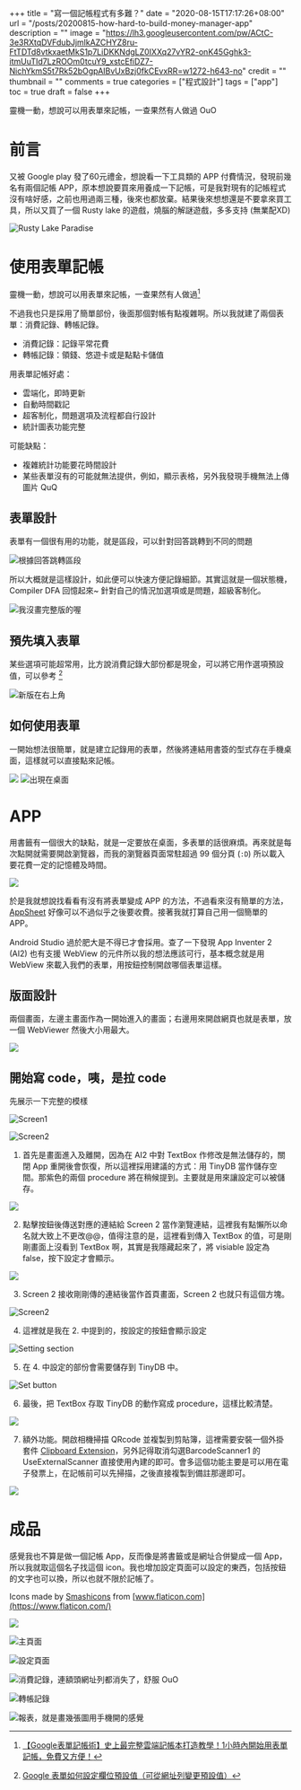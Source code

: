 +++
title = "寫一個記帳程式有多難？"
date = "2020-08-15T17:17:26+08:00"
url = "/posts/20200815-how-hard-to-build-money-manager-app"
description = ""
image = "https://lh3.googleusercontent.com/pw/ACtC-3e3RXtqDVFdubJjmlkAZCHYZ8ru-FtTDTd8vtkxaetMkS1p7LiDKKNdgLZ0IXXq27vYR2-onK45Gghk3-itmUuTId7LzROOm0tcuY9_xstcEfiDZ7-NichYkmS5t7Rk52bOgpAIBvUxBzj0fkCEvxRR=w1272-h643-no"
credit = ""
thumbnail = ""
comments = true
categories = ["程式設計"]
tags = ["app"]
toc = true
draft = false
+++
<!-- https://drive.google.com/uc?export=view&id= -->

靈機一動，想說可以用表單來記帳，一查果然有人做過 OuO

<!--more-->

# 前言

又被 Google play 發了60元禮金，想說看一下工具類的 APP 付費情況，發現前幾名有兩個記帳 APP，原本想說要買來用養成一下記帳，可是我對現有的記帳程式沒有啥好感，之前也用過兩三種，後來也都放棄。結果後來想想還是不要拿來買工具，所以又買了一個 Rusty lake 的遊戲，燒腦的解謎遊戲，多多支持 (無業配XD)

![Rusty Lake Paradise](https://lh3.googleusercontent.com/pw/ACtC-3fMBGVal6Y6qmf0-CSh-AfKoWtWNqvCUI-60lPR7C9ZAgDbE0CNwlqPyAdjm-Q1uLbExDxLR14b6K2AtJJZLBcHftF0fZ3gblRscO7kjQBQ0DP74gCnNbiFOOOdxHri-Zqcay_gKsUCyi_Y7hkR49XQ=w646-h1041-no)

# 使用表單記帳

靈機一動，想說可以用表單來記帳，一查果然有人做過[^1]

[^1]: [【Google表單記帳術】史上最完整雲端記帳本打造教學！1小時內開始用表單記帳，免費又方便！](https://leadingmrk.com/google-sheet-form-account-book/)

不過我也只是採用了簡單部份，後面那個對帳有點複雜啊。所以我就建了兩個表單：消費記錄、轉帳記錄。

+ 消費記錄：記錄平常花費
+ 轉帳記錄：領錢、悠遊卡或是點點卡儲值

用表單記帳好處：
+ 雲端化，即時更新
+ 自動時間戳記
+ 超客制化，問題選項及流程都自行設計
+ 統計圖表功能完整

可能缺點：
+ 複雜統計功能要花時間設計
+ 某些表單沒有的可能就無法提供，例如，顯示表格，另外我發現手機無法上傳圖片 QuQ

## 表單設計

表單有一個很有用的功能，就是區段，可以針對回答跳轉到不同的問題

![根據回答跳轉區段](https://lh3.googleusercontent.com/pw/ACtC-3dtUNadoaEi6qkB0o9GKiDL1uZLqi7ZtRLBbOshWrIMFbIkF5MYjICopOKcSXLBjJldZudGT87f5hrf02RASGct7YaMXLHAphLohzBmlMlNjxhetEQ54pa7bwIqhv150zbY_sxdVIuaM3zGVSDU6XmB=w859-h579-no)

所以大概就是這樣設計，如此便可以快速方便記錄細節。其實這就是一個狀態機，Compiler DFA 回憶起來~ 針對自己的情況加選項或是問題，超級客制化。

![我沒畫完整版的喔](https://lh3.googleusercontent.com/pw/ACtC-3e_fQr9GGaMQHlG1-JLvQpCmzcuImufjPFuqtFlugwb9QRj9VCHhpGle_-A-zICRSk6ZQ9PqXyftjUV1piJdzm5mz2syYiKMI6LbS5gocIyS4fSv-Z_GdTWehkdEVe13kp35NYO7MdXNYTFKzvdeJya=w892-h422-no)

## 預先填入表單

某些選項可能超常用，比方說消費記錄大部份都是現金，可以將它用作選項預設值，可以參考 [^2]

![新版在右上角](https://lh3.googleusercontent.com/pw/ACtC-3c51lQNqFVCSqjAn2XVkDt0xZSs9PSqt2S623mTXkh-oTcmLdcNJd5Qh59cDiUALwe4EnGx1oO94vTn9O8AasjwZOfFwG8IkdblaSR4643XjYfozFOT5h1bJpxScbVyPMBXMlYAH0tlZd6irq7jWtyc=w692-h403-no)

[^2]: [Google 表單如何設定欄位預設值（可從網址列變更預設值）](https://blog.miniasp.com/post/2014/07/17/Create-Google-Forms-with-Pre-filled-Responses)

## 如何使用表單

一開始想法很簡單，就是建立記錄用的表單，然後將連結用書簽的型式存在手機桌面，這樣就可以直接點來記帳。

![ ](https://lh3.googleusercontent.com/pw/ACtC-3dBfRoc4yz-m2ciB1uy1WiY5NUFUdHZZ7Us8HWtZPVZviemG2keYD56E0Ujo-00380KveIxeQcQ2l5AqRjHYrVejcxQESoC6lR43QtZGwsSKjyX-m_0rdqzzg8hE0Y9NEUjzPRe7L4t3R4J5TTtrmwQ=w1272-h836-no)
![出現在桌面](https://lh3.googleusercontent.com/pw/ACtC-3frXOytq3We7pyNsglA69vKcVR3mFoV0nQbihbk8mqR5ebdj-gxlvXPhxQ7oNByjdtlwTQ9Szj1TTxC4mWJ0ty7SLGr5LpJIJKMmpWzBGlyHuK-26TGR8A2rgkBn4nUv_ODDaC1FUCxQDjO51t8dUrE=w1272-h903-no)

# APP

用書籤有一個很大的缺點，就是一定要放在桌面，多表單的話很麻煩。再來就是每次點開就需要開啟瀏覽器，而我的瀏覽器頁面常駐超過 99 個分頁 (`:D`) 所以載入要花費一定的記憶體及時間。

![ ](https://lh3.googleusercontent.com/pw/ACtC-3fljY1Lx9qYXtjq8dfqx-dSbDyjz9IMmU5DAMkDUivBFwupJQSODbQxBZD3NEQqxt0v8dZhQKk1COJQDHHgtNnIawzdwr5WEJZjZvyh2Tgq31R2aY3cLObAA2ELveNItMXgpRmasztoSxK93Le0--3X=w1272-h1239-no)

於是我就想說找看看有沒有將表單變成 APP 的方法，不過看來沒有簡單的方法，[AppSheet](https://play.google.com/store/apps/details?id=x1Trackmaster.x1Trackmaster&hl=zh_TW) 好像可以不過似乎之後要收費。接著我就打算自己用一個簡單的 APP。

Android Studio 過於肥大是不得已才會採用。查了一下發現 App Inventer 2 (AI2) 也有支援 WebView 的元件所以我的想法應該可行，基本概念就是用 WebView 來載入我們的表單，用按鈕控制開啟哪個表單這樣。

## 版面設計

兩個畫面，左邊主畫面作為一開始進入的畫面；右邊用來開啟網頁也就是表單，放一個 WebViewer 然後大小用最大。

![ ](https://lh3.googleusercontent.com/pw/ACtC-3dV5Gn101vL3GfVWY6yecntkVd0UP_vDgzZGqd0tjoA8k9V87nX7zlF2EbEFGxqcDrn8icutYcE4SV7-tv9eCHWX3qc8Mez--FxVkzNpoQmtH-IbD-Vu0iVv4sIKCEPKIw8KLvQYWBwdJnK8PfNJZoG=w1272-h554-no)

## 開始寫 code，咦，是拉 code

先展示一下完整的模樣

![Screen1](https://lh3.googleusercontent.com/pw/ACtC-3e3RXtqDVFdubJjmlkAZCHYZ8ru-FtTDTd8vtkxaetMkS1p7LiDKKNdgLZ0IXXq27vYR2-onK45Gghk3-itmUuTId7LzROOm0tcuY9_xstcEfiDZ7-NichYkmS5t7Rk52bOgpAIBvUxBzj0fkCEvxRR=w1272-h643-no)

![Screen2](https://lh3.googleusercontent.com/pw/ACtC-3e2vKJQmuKlTVEAJ88cMpwZBqYB05bvn23YiBIITp8wQ4EKct_hx56i0QFq6Fhhx1novqwDOLs0kyxpPMnU0UkKL9-PeN5MnMBSLV9HCkuzJT3g47X_jkz-a_E2_BzZqZvWJrEKl-TR1NbEGyd-QOYg=w1272-h640-no)

1. 首先是畫面進入及離開，因為在 AI2 中對 TextBox 作修改是無法儲存的，關閉 App 重開後會恢復，所以這裡採用建議的方式：用 TinyDB 當作儲存空間。那紫色的兩個 procedure 將在稍候提到。主要就是用來讓設定可以被儲存。

![ ](https://lh3.googleusercontent.com/pw/ACtC-3dZJnlJPYoM8IWlwit56aajeQJuqncIQu5uY5sh1pZIxoxaCayShM1Ay7BmT2j6S5MxmrNmMAf7BGEfBvJaglWr6GqP_vE4eu3d8eVXRie1sVBmiwzBVQJ3knwwkcTK-V7lrddQ4lIuC7PrbM9Og8vz=w285-h219-no)

2. 點擊按鈕後傳送對應的連結給 Screen 2 當作瀏覽連結，這裡我有點懶所以命名就大致上不更改@@，值得注意的是，這裡看到傳入 TextBox 的值，可是剛剛畫面上沒看到 TextBox 啊，其實是我隱藏起來了，將 visiable 設定為 false，按下設定才會顯示。

![ ](https://lh3.googleusercontent.com/pw/ACtC-3cNajTDVEms6BWCGBHIX63Fd96YTILkirW2p1q-3ZP_hStceuVfYwJaYOU5hTqFINqrGtgCQfCPL0ggoefHZNOnq5bQMG4QdZdPCoPtc-3NVfHMrlOabF64OWSOJLnnsoRCA3XgfSDlXf3VXROB5GxR=w592-h299-no)

3. Screen 2 接收剛剛傳的連結後當作首頁畫面，Screen 2 也就只有這個方塊。

![Screen2](https://lh3.googleusercontent.com/pw/ACtC-3e6D9aJTo3gFXSJfGY-iZRUp-u_KXDHUEJFF8QUDn5Jldo8X0lMhkwOa8x4xL3KqFa4kSqFbCDj7PzP-P_-UNhxP5EtyR0DqAEk67CtIQOMSGOa6OMOCo9euneoXM1NScigiOmUBofdCfifTklbz5uT=w521-h200-no)

4. 這裡就是我在 2. 中提到的，按設定的按鈕會顯示設定

![Setting section](https://lh3.googleusercontent.com/pw/ACtC-3f_jBNSwSu_p9eWDv0JXn71OjRa06_utd5xEswjfv0jJzZ37yEsERkJhZWAF8dZjET5kNbGcIPxv69s5IJ3yi-zi0bhSXjBuRZeXrjV8LpzEZ-j0R-kDJC6gMraE-fKY-1B9SvYuK-ACQN2biQz7gCe=w465-h160-no)

5. 在 4. 中設定的部份會需要儲存到 TinyDB 中。

![Set button](https://lh3.googleusercontent.com/pw/ACtC-3ctSw-g3InpKnt1QyfG7yu4i5nKUx_671d5lJf6lmI4rxnGNUPmnw0iZNa7TZHgvS3nbeRoQc3muMyjZhg6K1iyHWZ2jpAjMt7jyZ2hwX5my6GPAUpH3TW48aaNVq1gcDnAfyDWo0fcgZnbwWdLTG1s=w449-h290-no)

6. 最後，把 TextBox 存取 TinyDB 的動作寫成 procedure，這樣比較清楚。

![](https://lh3.googleusercontent.com/pw/ACtC-3fuQeIoXDp-C0TvgNpIznR4JRc9DS0LNSmCg0kfnQbSz3r_FlL3sxPNhAg4PG_OWO0tixY_v9-p9tlfMDECuiPBbu3HDHNDPLFsoXp_3S2Zduhvrc4Q24jfEasuM55IkriY7mdfDjI5nVVFbK_6ywRR=w668-h1038-no)

7. 額外功能。開啟相機掃描 QRcode 並複製到剪貼簿，這裡需要安裝一個外掛套件 [Clipboard Extension](https://puravidaapps.com/clipboard.php)，另外記得取消勾選BarcodeScanner1 的 UseExternalScanner 直接使用內建的即可。會多這個功能主要是可以用在電子發票上，在記帳前可以先掃描，之後直接複製到備註那邊即可。

![ ](https://lh3.googleusercontent.com/pw/ACtC-3c-baXvN_ippYf4tCbROQDqkwHjfknfbXDqdElVdxzrL59g3gnELs3BUf2Ep_xsxMGlpB9Hv7SCx8oWR5wzQ8ERxKR8UTf7qtScZWZwMu9pbp4PmYYVQavRyFq_JKcg6vFP5bARTyCiu73obddk6AJC=w401-h272-no)

# 成品

感覺我也不算是做一個記帳 App，反而像是將書籤或是網址合併變成一個 App，所以我就取這個名子找這個 icon。我也增加設定頁面可以設定的東西，包括按鈕的文字也可以換，所以也就不限於記帳了。

Icons made by [Smashicons](https://smashicons.com/) from [www.flaticon.com](https://www.flaticon.com/)

![ ](https://lh3.googleusercontent.com/pw/ACtC-3dCHkhaKSt4Pe-t7pRfxzxIkU9A_MWEyLR0svdl1wfinZR2ZWCTHdPAPFcmO0ZvBb8zNxEeMLkDC8hIWSV3dGmKY_CWAYZmojmgoma500tOE_9fMUyDH3nY0faL-9rCjL-91-TE52bD_NTjXlzn55CU=w660-h1319-no)

![主頁面](https://lh3.googleusercontent.com/pw/ACtC-3er9oo-dAdEogzgXc41sHDxnVwKEkUQc0l36X0jxzWBpb92QlXhWG6E7__NLzf9SarSWnkUIMytNOhLRCXg5ur5F9_DcTGqRs6pYsgzE7htPymKKSPlUigLhhJbOe5KgmmHm2vRSf3gAodtYE0m83Dh=w660-h1319-no)

![設定頁面](https://lh3.googleusercontent.com/pw/ACtC-3ev0_9UxWRs2TNPcc947ntp3ncr_Tkl8E_mYhJWHBTOlMeWi9GEbFH0H_j7iXEQyYsnGhu2-hxX2t12ktLjV0-tB5RKV9M292ZcbKR9-KMBRa-nCNzV5QxBkpHGM4-bc5B3pHNr0EPA1DOuaOB2pzog=w660-h1319-no)

![消費記錄，連額頭網址列都消失了，舒服 OuO](https://lh3.googleusercontent.com/pw/ACtC-3cg3mhLJEIYy3tIRsOxqJr3PiOjmWaEc6ho6npj1Q69AgaCnIbU073VmOqbA2DULN1r9mfN7CI57ZOW_9ZrDKhtEkyU65zBAy9lu7i7gaNUr8e1f2Vo3QodWIKZDBjKHeCMgC1GNwcuh_yJxr-sR7k6=w660-h1319-no)

![轉帳記錄](https://lh3.googleusercontent.com/pw/ACtC-3fEqBTRnMchjOpS4SqzjifLk05CXdQuQQ-9I0Ve_quNnRtTz07Cv6rdSh2s5R4H5B08zy1eEEJsJoyEVkaep0PZ4upa1D5eyteMM1A1-aXwAlLYymFscg2z73dx4UDiAq4kn3EOkbHVwVNi7SHK5VXZ=w660-h1319-no)

![報表，就是畫幾張圖用手機開的感覺](https://lh3.googleusercontent.com/pw/ACtC-3dMfTlxaQfdxv0wXs3JRymXiUE9ZYfW6e-fUDP2N7ABITWv_f0aULXvR8NrLMLjPRDDH9HqAKd5OvDxGjP7auQG6-lwY60N5a2h1L-m9loZD2VU3-yFNFALtn4Jq0q648kG2oHz3xZB2U5lhew98PKa=w660-h1319-no)